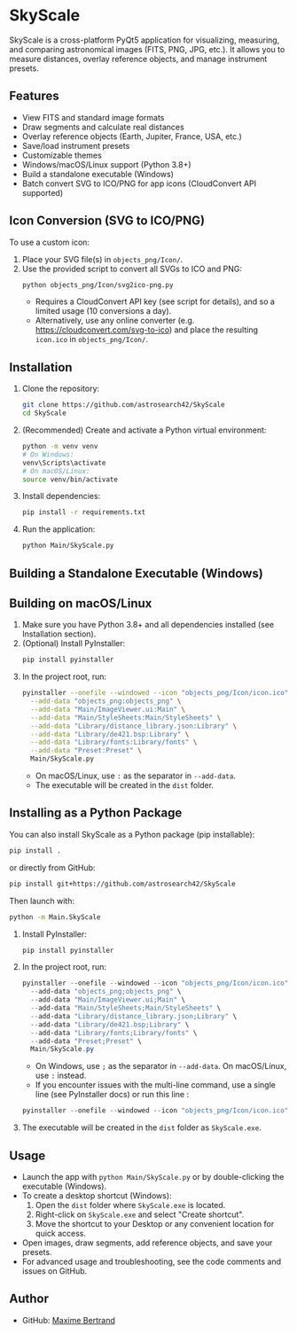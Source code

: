 # SkyScale

SkyScale is a cross-platform PyQt5 application for visualizing, measuring, and comparing astronomical images (FITS, PNG, JPG, etc.). It allows you to measure distances, overlay reference objects, and manage instrument presets.

## Features
- View FITS and standard image formats
- Draw segments and calculate real distances
- Overlay reference objects (Earth, Jupiter, France, USA, etc.)
- Save/load instrument presets
- Customizable themes
- Windows/macOS/Linux support (Python 3.8+)
- Build a standalone executable (Windows)
- Batch convert SVG to ICO/PNG for app icons (CloudConvert API supported)

## Icon Conversion (SVG to ICO/PNG)
To use a custom icon:
1. Place your SVG file(s) in `objects_png/Icon/`.
2. Use the provided script to convert all SVGs to ICO and PNG:
   ```bash
   python objects_png/Icon/svg2ico-png.py
   ```
   - Requires a CloudConvert API key (see script for details), and so a limited usage (10 conversions a day).
   - Alternatively, use any online converter (e.g. https://cloudconvert.com/svg-to-ico) and place the resulting `icon.ico` in `objects_png/Icon/`.

## Installation
1. Clone the repository:
   ```bash
   git clone https://github.com/astrosearch42/SkyScale
   cd SkyScale
   ```
2. (Recommended) Create and activate a Python virtual environment:
   ```bash
   python -m venv venv
   # On Windows:
   venv\Scripts\activate
   # On macOS/Linux:
   source venv/bin/activate
   ```
3. Install dependencies:
   ```bash
   pip install -r requirements.txt
   ```
4. Run the application:
   ```bash
   python Main/SkyScale.py
   ```

## Building a Standalone Executable (Windows)
## Building on macOS/Linux
1. Make sure you have Python 3.8+ and all dependencies installed (see Installation section).
2. (Optional) Install PyInstaller:
   ```bash
   pip install pyinstaller
   ```
3. In the project root, run:
   ```bash
   pyinstaller --onefile --windowed --icon "objects_png/Icon/icon.ico" \
     --add-data "objects_png:objects_png" \
     --add-data "Main/ImageViewer.ui:Main" \
     --add-data "Main/StyleSheets:Main/StyleSheets" \
     --add-data "Library/distance_library.json:Library" \
     --add-data "Library/de421.bsp:Library" \
     --add-data "Library/fonts:Library/fonts" \
     --add-data "Preset:Preset" \
     Main/SkyScale.py
   ```
   - On macOS/Linux, use `:` as the separator in `--add-data`.
   - The executable will be created in the `dist` folder.

## Installing as a Python Package
You can also install SkyScale as a Python package (pip installable):
```bash
pip install .
```
or directly from GitHub:
```bash
pip install git+https://github.com/astrosearch42/SkyScale
```
Then launch with:
```bash
python -m Main.SkyScale
```
1. Install PyInstaller:
   ```bash
   pip install pyinstaller
   ```
2. In the project root, run:
   ```powershell
   pyinstaller --onefile --windowed --icon "objects_png/Icon/icon.ico" \
     --add-data "objects_png;objects_png" \
     --add-data "Main/ImageViewer.ui;Main" \
     --add-data "Main/StyleSheets;Main/StyleSheets" \
     --add-data "Library/distance_library.json;Library" \
     --add-data "Library/de421.bsp;Library" \
     --add-data "Library/fonts;Library/fonts" \
     --add-data "Preset;Preset" \
     Main/SkyScale.py
   ```
   - On Windows, use `;` as the separator in `--add-data`. On macOS/Linux, use `:` instead.
   - If you encounter issues with the multi-line command, use a single line (see PyInstaller docs) or run this line :
   ```powershell
   pyinstaller --onefile --windowed --icon "objects_png/Icon/icon.ico" --add-data "objects_png;objects_png" --add-data "Main/ImageViewer.ui;Main" --add-data "Main/StyleSheets;Main/StyleSheets" --add-data "Library/distance_library.json;Library" --add-data "Library/de421.bsp;Library" --add-data "Library/fonts;Library/fonts" --add-data "Preset;Preset" Main/SkyScale.py
   ```

3. The executable will be created in the `dist` folder as `SkyScale.exe`.

## Usage
- Launch the app with `python Main/SkyScale.py` or by double-clicking the executable (Windows).
- To create a desktop shortcut (Windows):
  1. Open the `dist` folder where `SkyScale.exe` is located.
  2. Right-click on `SkyScale.exe` and select "Create shortcut".
  3. Move the shortcut to your Desktop or any convenient location for quick access.
- Open images, draw segments, add reference objects, and save your presets.
- For advanced usage and troubleshooting, see the code comments and issues on GitHub.

## Author
- GitHub: [Maxime Bertrand](https://github.com/astrosearch42)
